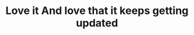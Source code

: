 ---
stars: 5
country: United States
title: Love it And love that it keeps getting updated
description: >
  <p>Most of those type of apps you pay and that's it no more update or bug fixes or improvement.</p>
  <p>Does what it promises.<br />Love it!<br />Keep up the good work</p>
---